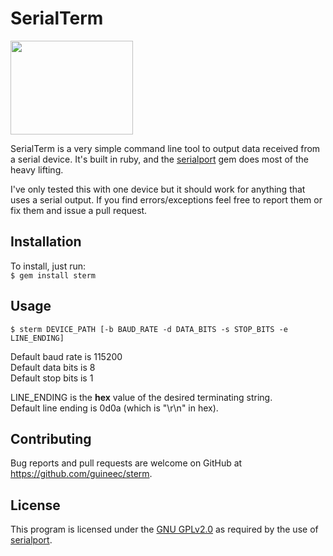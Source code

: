 # SerialTerm
<p align="left">
  <img width="196" height="150" src="https://files.cians.site/sterm_image.png">
</p>
SerialTerm is a very simple command line tool to output data received from a serial device. It's built in ruby, and the <a href="https://rubygems.org/gems/serialport/versions/1.3.1" target="_blank">serialport</a> gem does most of the heavy lifting.  

I've only tested this with one device but it should work for anything that uses a serial output. If you find errors/exceptions feel free to report them or fix them and issue a pull request.

## Installation  
To install, just run:  
`
$ gem install sterm
`

## Usage

`
$ sterm DEVICE_PATH [-b BAUD_RATE -d DATA_BITS -s STOP_BITS -e LINE_ENDING]
`
  
Default baud rate is 115200  
Default data bits is 8  
Default stop bits is 1  
  
LINE_ENDING is the **hex** value of the desired terminating string.  
Default line ending is 0d0a (which is "\r\n" in hex).  

## Contributing

Bug reports and pull requests are welcome on GitHub at https://github.com/guineec/sterm.  
  
## License  
This program is licensed under the <a href="https://www.gnu.org/licenses/old-licenses/gpl-2.0.txt">GNU GPLv2.0</a> as required by the use of <a href="https://rubygems.org/gems/serialport/versions/1.3.1" target="_blank">serialport</a>.
